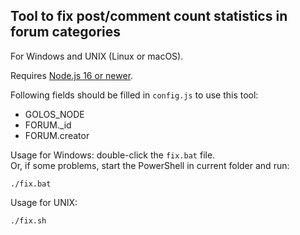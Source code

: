 ## Tool to fix post/comment count statistics in forum categories

For Windows and UNIX (Linux or macOS).

Requires [Node.js 16 or newer](https://github.com/nodesource/distributions/blob/master/README.md).

Following fields should be filled in `config.js` to use this tool:
- GOLOS_NODE
- FORUM._id
- FORUM.creator

Usage for Windows: double-click the `fix.bat` file.  
Or, if some problems, start the PowerShell in current folder and run:
```
./fix.bat
```

Usage for UNIX:
```
./fix.sh
```
